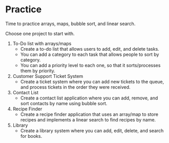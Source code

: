 # Practice

Time to practice arrays, maps, bubble sort, and linear search.

Choose one project to start with.

1. To-Do list with arrays/maps
    - Create a to-do list that allows users to add, edit, and delete tasks.
    - You can add a category to each task that allows people to sort by category.
    - You can add a priority level to each one, so that it sorts/processes them by priority.
2. Customer Support Ticket System
    - Create a ticket system where you can add new tickets to the queue, and process tickets in the order they were received.
3. Contact List
    - Create a contact list application where you can add, remove, and sort contacts by name using bubble sort.
4. Recipe Finder
    - Create a recipe finder application that uses an array/map to store recipes and implements a linear search to find recipes by name.
5. Library
    - Create a library system where you can add, edit, delete, and search for books.
